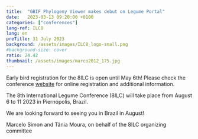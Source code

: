 ```yaml
---
title:  "GBIF Phylogeny Viewer makes debut on Legume Portal"
date:   2023-03-13 09:20:00 +0100
categories: ["conferences"]
lang-ref: ILC8
lang: en
preTitle: 31 July 2023
background: /assets/images/ILC8_logo-small.png
#background-size: cover
ratio: 24.42
thumbnail: /assets/images/marco2012_175.jpg
---
```


Early bird registration for the 8ILC is open until May 6th! Please check the conference [website](https://www.8ilc.com/) for online registration and additional information.

The 8th International Legume Conference (8ILC) will take place from August 6 to 11 2023 in Piernópolis, Brazil.

We are looking forward to seeing you in Brazil in August!

Marcelo Simon and Tânia Moura, on behalf of the 8ILC organizing committee

